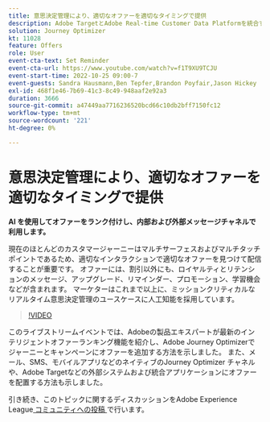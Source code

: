 ```yaml
---
title: 意思決定管理により、適切なオファーを適切なタイミングで提供
description: Adobe TargetとAdobe Real-time Customer Data Platformを統合すると、よりパーソナライズされたカスタマーエクスペリエンスを提供できます。 このライブストリームイベントでは、これら 2 つのプラットフォームの統合が、企業がリアルタイムでデータを収集し、ターゲットを絞ったエクスペリエンスを作成およびテストするのにどのように役立つかを確認します。 この強力な機能のエンドツーエンドのプロセスをライブデモでご覧ください。
solution: Journey Optimizer
kt: 11028
feature: Offers
role: User
event-cta-text: Set Reminder
event-cta-url: https://www.youtube.com/watch?v=f1T9XU9TCJU
event-start-time: 2022-10-25 09:00-7
event-guests: Sandra Hausmann,Ben Tepfer,Brandon Poyfair,Jason Hickey
exl-id: 468f1e46-7b69-41c3-8c49-948aaf2e92a3
duration: 3666
source-git-commit: a47449aa7716236520bcd66c10db2bff7150fc12
workflow-type: tm+mt
source-wordcount: '221'
ht-degree: 0%

---
```


# 意思決定管理により、適切なオファーを適切なタイミングで提供

**AI を使用してオファーをランク付けし、内部および外部メッセージチャネルで利用します。**

現在のほとんどのカスタマージャーニーはマルチサーフェスおよびマルチタッチポイントであるため、適切なインタラクションで適切なオファーを見つけて配信することが重要です。 オファーには、割引以外にも、ロイヤルティとリテンションのメッセージ、アップグレード、リマインダー、プロモーション、学習機会などが含まれます。 マーケターはこれまで以上に、ミッションクリティカルなリアルタイム意思決定管理のユースケースに人工知能を採用しています。

>[!VIDEO](https://video.tv.adobe.com/v/3410560/?quality=12&learn=on)

このライブストリームイベントでは、Adobeの製品エキスパートが最新のインテリジェントオファーランキング機能を紹介し、Adobe Journey Optimizerでジャーニーとキャンペーンにオファーを追加する方法を示しました。  また、メール、SMS、モバイルアプリなどのネイティブのJourney Optimizer チャネルや、Adobe Targetなどの外部システムおよび統合アプリケーションにオファーを配置する方法も示しました。

引き続き、このトピックに関するディスカッションをAdobe Experience League[ コミュニティへの投稿 ](https://experienceleaguecommunities.adobe.com/t5/journey-optimizer-discussions/experience-league-live-post-session-discussion-deliver-the-right/m-p/554802#M55) で行います。
